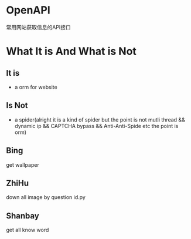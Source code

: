 # OpenAPI
常用网站获取信息的API接口

# What It is And What is Not
## It is
* a orm for website
## Is Not
* a spider(alright it is a kind of spider but the point is not mutli thread && dynamic ip && CAPTCHA bypass && Anti-Anti-Spide etc the point is orm)
## Bing
get wallpaper

## ZhiHu
down all image by question id.py

## Shanbay
get all know word
